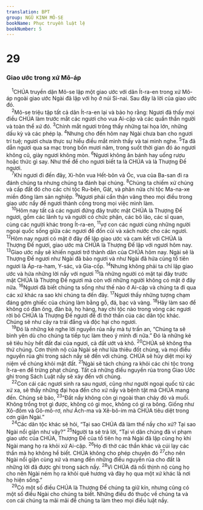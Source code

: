 ```yaml
---
translation: BPT
group: NGŨ KINH MÔ-SE
bookName: Phục truyền luật lệ 
bookNumber: 5
---
```


<div class="title"><h1>29</h1><h3>Giao ước trong xứ Mô-áp</h3></div>
<span class="verse phu_29_1"> <sup>1</sup>CHÚA truyền dặn Mô-se lập một giao ước với dân Ít-ra-en trong xứ Mô-áp ngoài giao ước Ngài đã lập với họ ở núi Si-nai. Sau đây là lời của giao ước đó.<br/></span>
<span class="verse phu_29_2"> <sup>2</sup>Mô-se triệu tập tất cả dân Ít-ra-en lại và bảo họ rằng: Ngươi đã thấy mọi điều CHÚA làm trước mắt các ngươi cho vua Ai-cập và các quần thần người và toàn thể xứ đó.</span>
<span class="verse phu_29_3"><sup>3</sup>Chính mắt ngươi trông thấy những tai họa lớn, những dấu kỳ và các phép lạ.</span>
<span class="verse phu_29_4"><sup>4</sup>Nhưng cho đến hôm nay Ngài chưa ban cho ngươi trí tuệ; ngươi chưa thực sự hiểu điều mắt mình thấy và tai mình nghe.</span>
<span class="verse phu_29_5"><sup>5</sup>Ta đã dẫn ngươi qua sa mạc trong bốn mươi năm, trong suốt thời gian đó áo ngươi không cũ, giày ngươi không mòn.</span>
<span class="verse phu_29_6"><sup>6</sup>Ngươi không ăn bánh hay uống rượu hoặc thức gì say. Như thế để cho ngươi biết ta là CHÚA và là Thượng Đế ngươi.<br/></span>
<span class="verse phu_29_7"> <sup>7</sup>Khi ngươi đi đến đây, Xi-hôn vua Hết-bôn và Óc, vua của Ba-san đi ra đánh chúng ta nhưng chúng ta đánh bại chúng.</span>
<span class="verse phu_29_8"><sup>8</sup>Chúng ta chiếm xứ chúng và cấp đất đó cho các chi tộc Ru-bên, Gát, và phân nửa chi tộc Ma-na-xe miền đông làm sản nghiệp.</span>
<span class="verse phu_29_9"><sup>9</sup>Ngươi phải cẩn thận vâng theo mọi điều trong giao ước nầy để ngươi thành công trong mọi việc mình làm.<br/></span>
<span class="verse phu_29_10"> <sup>10</sup>Hôm nay tất cả các ngươi đứng đây trước mặt CHÚA là Thượng Đế ngươi, gồm các lãnh tụ và người có chức phận, các bô lão, các sĩ quan, cùng các người khác trong Ít-ra-en,</span>
<span class="verse phu_29_11"><sup>11</sup>vợ con các ngươi cùng những người ngoại quốc sống giữa các ngươi để đốn củi và xách nước cho các ngươi.</span>
<span class="verse phu_29_12"><sup>12</sup>Hôm nay ngươi có mặt ở đây để lập giao ước và cam kết với CHÚA là Thượng Đế ngươi, giao ước mà CHÚA là Thượng Đế lập với ngươi hôm nay.</span>
<span class="verse phu_29_13"><sup>13</sup>Giao ước nầy sẽ khiến ngươi trở thành dân của CHÚA hôm nay. Ngài sẽ là Thượng Đế ngươi như Ngài đã bảo ngươi và như Ngài đã hứa cùng tổ tiên ngươi là Áp-ra-ham, Y-sác, và Gia-cốp.</span>
<span class="verse phu_29_14"><sup>14</sup>Nhưng không phải ta chỉ lập giao ước và hứa những lời nầy với ngươi</span>
<span class="verse phu_29_15"><sup>15</sup>là những người có mặt tại đây trước mặt CHÚA là Thượng Đế ngươi mà còn với những người không có mặt ở đây nữa.</span>
<span class="verse phu_29_16"><sup>16</sup>Ngươi đã biết chúng ta sống như thế nào ở Ai-cập và chúng ta đi qua các xứ khác ra sao khi chúng ta đến đây.</span>
<span class="verse phu_29_17"><sup>17</sup>Ngươi thấy những tượng chạm đáng gớm ghiếc của chúng làm bằng gỗ, đá, bạc và vàng.</span>
<span class="verse phu_29_18"><sup>18</sup>Hãy làm sao để không có đàn ông, đàn bà, họ hàng, hay chi tộc nào trong vòng các ngươi rời bỏ CHÚA là Thượng Đế ngươi để đi thờ thần của các dân tộc khác. Chúng sẽ như cây ra trái đắng và độc hại cho ngươi.<br/></span>
<span class="verse phu_29_19"> <sup>19</sup>Đó là những kẻ nghe lời nguyền rủa nầy mà tự trấn an, “Chúng ta sẽ bình yên dù cho chúng ta tiếp tục làm theo ý mình đi nữa.” Đó là những kẻ sẽ tiêu hủy hết đất đai của ngươi, cả đất ướt và khô.</span>
<span class="verse phu_29_20"><sup>20</sup>CHÚA sẽ không tha thứ chúng. Cơn thịnh nộ của Ngài sẽ như lửa thiêu đốt chúng, và mọi điều nguyền rủa ghi trong sách nầy sẽ đến với chúng. CHÚA sẽ hủy diệt mọi kỷ niệm về chúng khỏi mặt đất.</span>
<span class="verse phu_29_21"><sup>21</sup>Ngài sẽ tách chúng ra khỏi các chi tộc trong Ít-ra-en để trừng phạt chúng. Tất cả những điều nguyền rủa trong Giao Ước ghi trong Sách Luật nầy sẽ xảy đến với chúng.<br/></span>
<span class="verse phu_29_22"> <sup>22</sup>Con cái các ngươi sinh ra sau ngươi, cũng như người ngoại quốc từ các xứ xa, sẽ thấy những đại họa đến cho xứ nầy và bệnh tật mà CHÚA mang đến. Chúng sẽ bảo,</span>
<span class="verse phu_29_23"><sup>23</sup>“Đất nầy không còn gì ngoài than cháy đỏ và muối. Không trồng trọt gì được, không có gì mọc, không có gì ra bông. Giống như Xô-đôm và Gô-mô-rơ, như Ách-ma và Xê-bô-im mà CHÚA tiêu diệt trong cơn giận Ngài.”<br/></span>
<span class="verse phu_29_24"> <sup>24</sup>Các dân tộc khác sẽ hỏi, “Tại sao CHÚA đã làm thế nầy cho xứ? Tại sao Ngài nổi giận như vậy?”</span>
<span class="verse phu_29_25"><sup>25</sup>Người ta sẽ trả lời, “Tại vì dân chúng đã vi phạm giao ước của CHÚA, Thượng Đế của tổ tiên họ mà Ngài đã lập cùng họ khi Ngài mang họ ra khỏi xứ Ai-cập.</span>
<span class="verse phu_29_26"><sup>26</sup>Họ đi thờ các thần khác và cúi lạy các thần mà họ không hề biết. CHÚA không cho phép chuyện đó</span>
<span class="verse phu_29_27"><sup>27</sup>cho nên Ngài nổi giận cùng xứ và mang đến những điều nguyền rủa cho đất là những lời đã được ghi trong sách nầy.</span>
<span class="verse phu_29_28"><sup>28</sup>Vì CHÚA đã nổi thịnh nộ cùng họ cho nên Ngài ném họ ra khỏi quê hương và đày họ qua một xứ khác là nơi họ hiện sống.”<br/></span>
<span class="verse phu_29_29"> <sup>29</sup>Có một số điều CHÚA là Thượng Đế chúng ta giữ kín, nhưng cũng có một số điều Ngài cho chúng ta biết. Những điều đó thuộc về chúng ta và con cái chúng ta mãi mãi để chúng ta làm theo mọi điều luật nầy.<br/></span>
